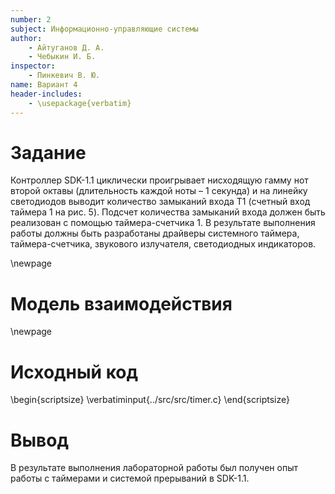 ```yaml
---
number: 2
subject: Информационно-управляющие системы
author:
	- Айтуганов Д. А.
	- Чебыкин И. Б.
inspector:
	- Пинкевич В. Ю.
name: Вариант 4
header-includes:
	- \usepackage{verbatim}
---
```


# Задание

Контроллер SDK-1.1 циклически проигрывает нисходящую гамму нот второй октавы
(длительность каждой ноты – 1 секунда) и на линейку светодиодов выводит количество
замыканий входа T1 (счетный вход таймера 1 на рис. 5). Подсчет количества замыканий
входа должен быть реализован с помощью таймера-счетчика 1. В результате выполнения
работы должны быть разработаны драйверы системного таймера, таймера-счетчика,
звукового излучателя, светодиодных индикаторов.

\newpage

# Модель взаимодействия

\newpage

# Исходный код

\begin{scriptsize}
\verbatiminput{../src/src/timer.c}
\end{scriptsize}

# Вывод

В результате выполнения лабораторной работы был получен опыт работы с таймерами
и системой прерываний в SDK-1.1.
